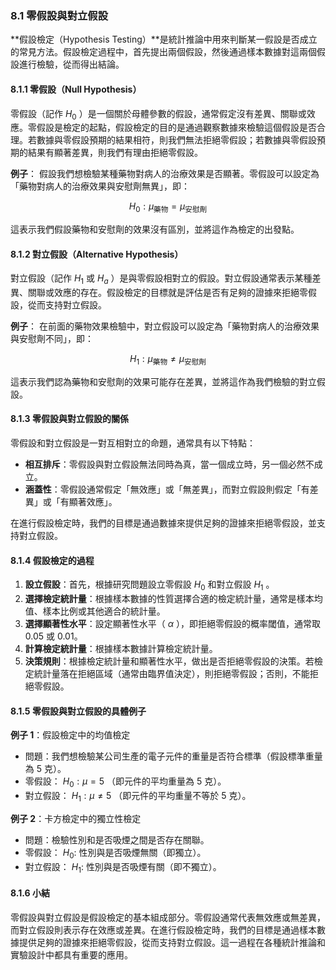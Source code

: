 ### 8.1 零假設與對立假設

**假設檢定（Hypothesis Testing）**是統計推論中用來判斷某一假設是否成立的常見方法。假設檢定過程中，首先提出兩個假設，然後通過樣本數據對這兩個假設進行檢驗，從而得出結論。

#### 8.1.1 零假設（Null Hypothesis）

零假設（記作  $`H_0`$ ）是一個關於母體參數的假設，通常假定沒有差異、關聯或效應。零假設是檢定的起點，假設檢定的目的是通過觀察數據來檢驗這個假設是否合理。若數據與零假設預期的結果相符，則我們無法拒絕零假設；若數據與零假設預期的結果有顯著差異，則我們有理由拒絕零假設。

**例子**：
假設我們想檢驗某種藥物對病人的治療效果是否顯著。零假設可以設定為「藥物對病人的治療效果與安慰劑無異」，即：

```math
H_0: \mu_{\text{藥物}} = \mu_{\text{安慰劑}}
```

這表示我們假設藥物和安慰劑的效果沒有區別，並將這作為檢定的出發點。

#### 8.1.2 對立假設（Alternative Hypothesis）

對立假設（記作  $`H_1`$  或  $`H_a`$ ）是與零假設相對立的假設。對立假設通常表示某種差異、關聯或效應的存在。假設檢定的目標就是評估是否有足夠的證據來拒絕零假設，從而支持對立假設。

**例子**：
在前面的藥物效果檢驗中，對立假設可以設定為「藥物對病人的治療效果與安慰劑不同」，即：

```math
H_1: \mu_{\text{藥物}} \neq \mu_{\text{安慰劑}}
```

這表示我們認為藥物和安慰劑的效果可能存在差異，並將這作為我們檢驗的對立假設。

#### 8.1.3 零假設與對立假設的關係

零假設和對立假設是一對互相對立的命題，通常具有以下特點：

- **相互排斥**：零假設與對立假設無法同時為真，當一個成立時，另一個必然不成立。
- **涵蓋性**：零假設通常假定「無效應」或「無差異」，而對立假設則假定「有差異」或「有顯著效應」。

在進行假設檢定時，我們的目標是通過數據來提供足夠的證據來拒絕零假設，並支持對立假設。

#### 8.1.4 假設檢定的過程

1. **設立假設**：首先，根據研究問題設立零假設  $`H_0`$  和對立假設  $`H_1`$ 。
2. **選擇檢定統計量**：根據樣本數據的性質選擇合適的檢定統計量，通常是樣本均值、樣本比例或其他適合的統計量。
3. **選擇顯著性水平**：設定顯著性水平（ $`\alpha`$ ），即拒絕零假設的概率閾值，通常取 0.05 或 0.01。
4. **計算檢定統計量**：根據樣本數據計算檢定統計量。
5. **決策規則**：根據檢定統計量和顯著性水平，做出是否拒絕零假設的決策。若檢定統計量落在拒絕區域（通常由臨界值決定），則拒絕零假設；否則，不能拒絕零假設。

#### 8.1.5 零假設與對立假設的具體例子

**例子 1**：假設檢定中的均值檢定
- 問題：我們想檢驗某公司生產的電子元件的重量是否符合標準（假設標準重量為 5 克）。
- 零假設： $`H_0: \mu = 5`$ （即元件的平均重量為 5 克）。
- 對立假設： $`H_1: \mu \neq 5`$ （即元件的平均重量不等於 5 克）。

**例子 2**：卡方檢定中的獨立性檢定
- 問題：檢驗性別和是否吸煙之間是否存在關聯。
- 零假設： $`H_0:`$  性別與是否吸煙無關（即獨立）。
- 對立假設： $`H_1:`$  性別與是否吸煙有關（即不獨立）。

#### 8.1.6 小結

零假設與對立假設是假設檢定的基本組成部分。零假設通常代表無效應或無差異，而對立假設則表示存在效應或差異。在進行假設檢定時，我們的目標是通過樣本數據提供足夠的證據來拒絕零假設，從而支持對立假設。這一過程在各種統計推論和實驗設計中都具有重要的應用。
